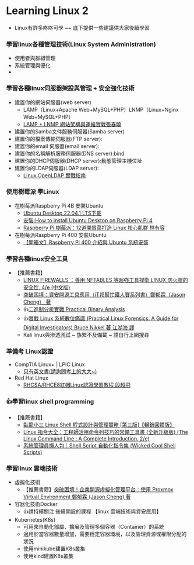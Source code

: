 # Learning Linux 2
- Linux有許多咚咚可學 ~~ 底下提供一些建議供大家後續學習

### 學習linux各種管理技術(Linux System Administration)
- 使用者與群組管理
- 系統管理與優化
- 

### 學習各種linux伺服器架設與管理 + 安全強化技術
- 建置你的網站伺服器(web server)
  - LAMP（Linux+Apache Web+MySQL+PHP）LNMP（Linux+Nginx Web+MySQL+PHP）
  - [LAMP + LNMP 網站架構與運維實戰張春曉](https://www.tenlong.com.tw/products/9787302579892?list_name=srh)  
- 建置你的Samba文件服務伺服器(Samba server)
- 建置你的檔案傳輸伺服器(FTP server):
- 建置你的email 伺服器(email server):
- 建置你的名稱解析服務伺服器(DNS server):bind
- 建置你的DHCP伺服器(DHCP server):動態管理主機位址
- 建置你的LDAP伺服器(LDAP server):
  - [Linux OpenLDAP 實戰指南](https://www.tenlong.com.tw/products/9789864761395?list_name=srh)

### 使用樹莓派 學Linux
- 在樹莓派Raspberry Pi 4B 安裝Ubuntu 
  - [Ubuntu Desktop 22.04.1 LTS下載](https://ubuntu.com/download/raspberry-pi)
  - [安裝:How to install Ubuntu Desktop on Raspberry Pi 4](https://ubuntu.com/tutorials/how-to-install-ubuntu-desktop-on-raspberry-pi-4#1-overview)
  - [Raspberry Pi 樹莓派：12道開胃菜打造 Linux 核心肌群 林有容](https://www.tenlong.com.tw/products/9789864349173?list_name=srh)
- 在樹莓派Raspberry Pi 400 安裝Ubuntu 
  - [【開箱文】Raspberry Pi 400 介紹與 Ubuntu 系統安裝](https://www.circuspi.com/index.php/2021/02/09/raspberry-pi-400-ubuntu/)

### 學習各種linux安全工具
- 【推薦書籍】
  - [LINUX FIREWALLS ：善用 NFTABLES 等超強工具捍衛 LINUX 防火牆的安全性, 4/e (中文版)](https://www.tenlong.com.tw/products/9789864344239?list_name=srh)
  - [突破困境：資安開源工具應用（iT邦幫忙鐵人賽系列書）鄭郁霖（Jason Cheng） 著](https://www.tenlong.com.tw/products/9789864345465?list_name=srh)
  - 👍[二進制分析實戰 Practical Binary Analysis](https://www.tenlong.com.tw/products/9787115556936?list_name=srh)
  - 👍[實戰 Linux 系統數位鑑識 (Practical Linux Forensics: A Guide for Digital Investigators) Bruce Nikkel 著 江湖海 譯](https://www.tenlong.com.tw/products/9786263242876?list_name=srh)
  - Kali linux與滲透測試 ~ 族繁不及備載 ~  請自行上網搜尋

### 準備考 Linux認證
- CompTIA Linux+ | LPIC Linux
  - [只有英文書(請詢問考上的大大~)](https://www.tenlong.com.tw/search?utf8=%E2%9C%93&keyword=Comptia+Linux%2B) 
- Red Hat Linux
  - [RHCSA/RHCE8紅帽Linux認證學習教程 段超飛](https://www.tenlong.com.tw/products/9787301334157?list_name=srh) 

### 👍學習linux shell programming
- 【推薦書籍】
  - [臥龍小三 Linux Shell 程式設計與管理實務 [第三版]【暢銷回饋版】](https://www.tenlong.com.tw/products/9786263332539?list_name=srh)
  - [Linux 指令大全：工程師活用命令列技巧的常備工具書 (全新升級版) (The Linux Command Line : A Complete Introduction, 2/e)](https://www.tenlong.com.tw/products/9786263331075?list_name=srh)
  - [系統管理員懶人包｜Shell Script 自動化指令集 (Wicked Cool Shell Scripts)](https://www.tenlong.com.tw/products/9789864763672?list_name=srh)

### 學習linux 雲端技術
- 虛擬化技術
  - 【推薦書籍】[突破困境！企業開源虛擬化管理平台：使用 Proxmox Virtual Environment 鄭郁霖 (Jason Cheng) 著](https://www.tenlong.com.tw/products/9789864349616?list_name=srh)
- 容器化技術Docker
  - 👍請持續關注 後續開設的課程 【linux 雲端技術與資安應用】
- Kubernetes(K8s)
  - 可用來自動化部屬、擴展及管理多個容器（Container）的系統
  - 適用於當容器數量增加，需要穩定容器環境，以及管理資源或權限分配的狀況
  - 使用minikube建置K8s叢集
  - 使用kind建置K8s叢集

